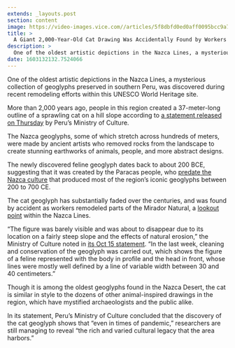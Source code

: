 ```yaml
--- 
extends: _layouts.post 
section: content 
image: https://video-images.vice.com//articles/5f8dbfd0ed0aff0095bcc9a7/lede/1603125322028-screen-shot-2020-10-19-at-123437-pm.png?image-resize-opts=Y3JvcD0xeHc6MC45OTU0MDYxMTQ4ODU3MzE5eGg7Y2VudGVyLGNlbnRlciZyZXNpemU9MTIwMDoqJnJlc2l6ZT0xMjAwOio 
title: > 
  A Giant 2,000-Year-Old Cat Drawing Was Accidentally Found by Workers In Peru 
description: > 
  One of the oldest artistic depictions in the Nazca Lines, a mysterious collection of geoglyphs preserved in southern Peru, was discovered during recent remodeling efforts within this UNESCO World Heritage site.More than 2,000 years ago, people in this region created a 37-meter-long outline of a sprawling cat on a hill slope according to a statement released on Thursday by Peru’s Ministry of Culture.The Nazca geoglyphs, some of which stretch across hundreds of meters, were made by ancient artists who removed rocks from the landscape to create stunning earthworks of animals, people, and more abstract designs.The cat geoglyph has substantially faded over the centuries, and was found by accident as workers remodeled parts of the Mirador Natural, a lookout point within the Nazca Lines.“The figure was barely visible and was about to disappear due to its location on a fairly steep slope and the effects of natural erosion,” the Ministry of Culture noted in its Oct 15 statement. 
date: 1603132132.7524066 
--- 
```

<div><span class="abc__textblock size--article"><p>One of the oldest artistic depictions in the Nazca Lines, a mysterious collection of geoglyphs preserved in southern Peru, was discovered during recent remodeling efforts within this UNESCO World Heritage site.</p>
</span><span class="abc__textblock size--article"><p>More than 2,000 years ago, people in this region created a 37-meter-long outline of a sprawling cat on a hill slope according to <a href="https://www.gob.pe/institucion/cultura/noticias/307390-ministerio-de-cultura-anuncia-descubrimiento-de-geoglifo-en-la-pampa-de-nasca">a statement released on Thursday</a> by Peru&#8217;s Ministry of Culture.&#160;</p>
</span><p></p><span class="abc__textblock size--article"><p>The Nazca geoglyphs, some of which stretch across hundreds of meters, were made by ancient artists who removed rocks from the landscape to create stunning earthworks of animals, people, and more abstract designs.&#160;</p>
</span><span class="abc__textblock size--article"><p>The newly discovered feline geoglyph dates back to about 200 BCE, suggesting that it was created by the Paracas people, who <a href="https://www.bbc.com/news/world-latin-america-54593295">predate the Nazca culture</a> that produced most of the region&#8217;s iconic geoglyphs between 200 to 700 CE.&#160;</p>
</span><span class="abc__textblock size--article"><p>The cat geoglyph has substantially faded over the centuries, and was found by accident as workers remodeled parts of the Mirador Natural, a <a href="https://www.lonelyplanet.com/peru/south-coast/nazca/attractions/mirador/a/poi-sig/1166680/363428">lookout point</a> within the Nazca Lines.</p>
</span><span class="abc__textblock size--article"><p>&#8220;The figure was barely visible and was about to disappear due to its location on a fairly steep slope and the effects of natural erosion,&#8221; the Ministry of Culture noted in <a href="https://www.gob.pe/institucion/cultura/noticias/307390-ministerio-de-cultura-anuncia-descubrimiento-de-geoglifo-en-la-pampa-de-nasca">its Oct 15 statement</a>. &#8220;In the last week, cleaning and conservation of the geoglyph was carried out, which shows the figure of a feline represented with the body in profile and the head in front, whose lines were mostly well defined by a line of variable width between 30 and 40 centimeters.&#8221;</p>
</span><span class="abc__textblock size--article"><p>Though it is among the oldest geoglyphs found in the Nazca Desert, the cat is similar in style to the dozens of other animal-inspired drawings in the region, which have mystified archaeologists and the public alike.&#160;</p>
</span><span class="abc__textblock size--article"><p>In its statement, Peru&#8217;s Ministry of Culture concluded that the discovery of the cat geoglyph shows that &#8220;even in times of pandemic,&#8221; researchers are still managing to reveal &#8220;the rich and varied cultural legacy that the area harbors.&#8221;</p>
</span><p class="abc__textblock size--article"></p></div>